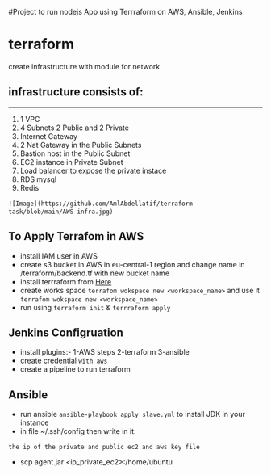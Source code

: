 #Project to run nodejs App using Terrraform on AWS, Ansible, Jenkins






# terraform
 create infrastructure with module for network 
 
 
## infrastructure  consists of:
---

   1) 1 VPC
   2) 4 Subnets 2 Public and 2 Private
   3) Internet Gateway
   4) 2 Nat Gateway in the Public Subnets
   5) Bastion host in the Public Subnet
   6) EC2 instance in Private Subnet
   7) Load balancer to expose the private instace
   8) RDS mysql
   9) Redis
   
   
    ![Image](https://github.com/AmlAbdellatif/terraform-task/blob/main/AWS-infra.jpg)
    
## To Apply Terrafom in AWS
 * install IAM user in AWS 
 * create s3 bucket in AWS in eu-central-1 region and change name in /terraform/backend.tf with new bucket name
 * install terrraform from [Here](https://www.terraform.io/downloads)
 * create works space  ``` terrafom wokspace new <workspace_name> ``` and use it ` terrafom wokspace new <workspace_name> `
 * run using ` terraform init ` & ` terrraform apply `


## Jenkins Configruation
 * install plugins:-
   1-AWS steps
   2-terraform
   3-ansible
 * create credential `with aws` 
 * create a pipeline to run terraform 
 ## Ansible
  * run ansible  ` ansible-playbook apply slave.yml ` to install JDK in your instance
  * in file  ~/.ssh/config then write in it:
  ```
  the ip of the private and public ec2 and aws key file
  ```
  * scp agent.jar <ip_private_ec2>:/home/ubuntu  
 
